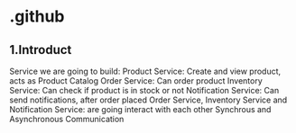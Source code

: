 # .github
## 1.Introduct
Service we are going to build:
Product Service: Create and view product, acts as Product Catalog
Order Service: Can order product
Inventory Service: Can check if product is in stock or not
Notification Service: Can send notifications, after order placed
Order Service, Inventory Service and Notification Service: are going interact with each other
Synchrous and Asynchronous Communication
